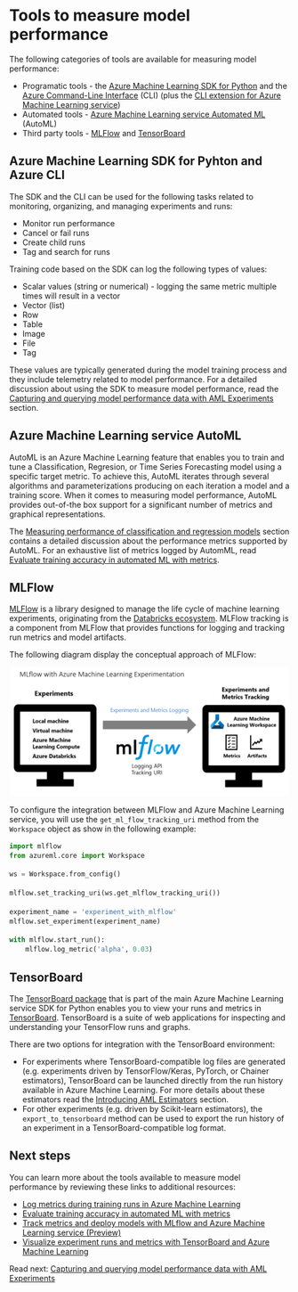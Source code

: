 # Tools to measure model performance

The following categories of tools are available for measuring model performance:

- Programatic tools - the [Azure Machine Learning SDK for Python](https://docs.microsoft.com/python/api/overview/azure/ml/install?view=azure-ml-py) and the [Azure Command-Line Interface](https://docs.microsoft.com/cli/azure/?view=azure-cli-latest) (CLI) (plus the [CLI extension for Azure Machine Learning service](https://docs.microsoft.com/azure/machine-learning/service/reference-azure-machine-learning-cli))
- Automated tools - [Azure Machine Learning service Automated ML](../../simplify-process-with-automated-ml/README.md) (AutoML)
- Third party tools - [MLFlow](https://mlflow.org/) and [TensorBoard](https://www.tensorflow.org/tensorboard/)

## Azure Machine Learning SDK for Pyhton and Azure CLI

The SDK and the CLI can be used for the following tasks related to monitoring, organizing, and managing experiments and runs:

- Monitor run performance
- Cancel or fail runs
- Create child runs
- Tag and search for runs

Training code based on the SDK can log the following types of values:

- Scalar values (string or numerical) - logging the same metric multiple times will result in a vector
- Vector (list)
- Row
- Table
- Image
- File
- Tag

These values are typically generated during the model training process and they include telemetry related to model performance. For a detailed discussion about using the SDK to measure model performance, read the [Capturing and querying model performance data with AML Experiments](./capture-query-model-performance-with-aml-experiments.md) section.

## Azure Machine Learning service AutoML

AutoML is an Azure Machine Learning feature that enables you to train and tune a Classification, Regresion, or Time Series Forecasting model using a specific target metric. To achieve this, AutoML iterates through several algorithms and parameterizations producing on each iteration a model and a training score. When it comes to measuring model performance, AutoML provides out-of-the box support for a significant number of metrics and graphical representations.

The [Measuring performance of classification and regression models](./measure-performance-regression-classification.md) section contains a detailed discussion about the performance metrics supported by AutoML. For an exhaustive list of metrics logged by AutomML, read [Evaluate training accuracy in automated ML with metrics](https://docs.microsoft.com/azure/machine-learning/service/how-to-understand-accuracy-metrics).

## MLFlow

[MLFlow](https://mlflow.org/) is a library designed to manage the life cycle of machine learning experiments, originating from the [Databricks ecosystem](https://databricks.com/blog/2018/06/05/introducing-mlflow-an-open-source-machine-learning-platform.html). MLFlow tracking is a component from MLFlow that provides functions for logging and tracking run metrics and model artifacts.

The following diagram display the conceptual approach of MLFlow:

![](media/model-performance-mlflow.png)

To configure the integration between MLFlow and Azure Machine Learning service, you will use the `get_ml_flow_tracking_uri` method from the `Workspace` object as show in the following example:

```python
import mlflow
from azureml.core import Workspace

ws = Workspace.from_config()

mlflow.set_tracking_uri(ws.get_mlflow_tracking_uri())

experiment_name = 'experiment_with_mlflow'
mlflow.set_experiment(experiment_name)

with mlflow.start_run():
    mlflow.log_metric('alpha', 0.03)
```

## TensorBoard

The [TensorBoard package](https://docs.microsoft.com/python/api/azureml-tensorboard/?view=azure-ml-py) that is part of the main Azure Machine Learning service SDK for Python enables you to view your runs and metrics in [TensorBoard](https://www.tensorflow.org/tensorboard/). TensorBoard is a suite of web applications for inspecting and understanding your TensorFlow runs and graphs.

There are two options for integration with the TensorBoard environment:

- For experiments where TensorBoard-compatible log files are generated (e.g. experiments driven by TensorFlow/Keras, PyTorch, or Chainer estimators), TensorBoard can be launched directly from the run history available in Azure Machine Learning. For more details about these estimators read the [Introducing AML Estimators](../model-training/aml-estimators.md) section.
- For other experiments (e.g. driven by Scikit-learn estimators), the `export_to_tensorboard` method can be used to export the run history of an experiment in a TensorBoard-compatible log format.

## Next steps

You can learn more about the tools available to measure model performance by reviewing these links to additional resources:

- [Log metrics during training runs in Azure Machine Learning](https://docs.microsoft.com/azure/machine-learning/service/how-to-track-experiments)
- [Evaluate training accuracy in automated ML with metrics](https://docs.microsoft.com/azure/machine-learning/service/how-to-understand-accuracy-metrics)
- [Track metrics and deploy models with MLflow and Azure Machine Learning service (Preview)](https://docs.microsoft.com/azure/machine-learning/service/how-to-use-mlflow)
- [Visualize experiment runs and metrics with TensorBoard and Azure Machine Learning](https://docs.microsoft.com/azure/machine-learning/service/how-to-monitor-tensorboard)

Read next: [Capturing and querying model performance data with AML Experiments](./capture-query-model-performance-with-aml-experiments.md)

